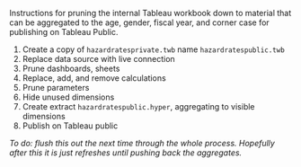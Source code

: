 Instructions for pruning the internal Tableau workbook down to material that can be
aggregated to the age, gender, fiscal year, and corner case for publishing on Tableau
Public.

1. Create a copy of `hazardratesprivate.twb` name `hazardratespublic.twb`
2. Replace data source with live connection
3. Prune dashboards, sheets
4. Replace, add, and remove calculations
5. Prune parameters
6. Hide unused dimensions
7. Create extract `hazardratespublic.hyper`, aggregating to visible dimensions
8. Publish on Tableau public

*To do: flush this out the next time through the whole process.*
*Hopefully after this it is just refreshes until pushing back the aggregates.*